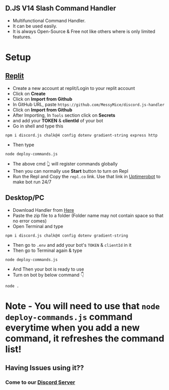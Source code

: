 ## D.JS V14 Slash Command Handler

- Multifunctional Command Handler.
- It can be used easily.
- It is always Open-Source & Free not like others where is only limited features.

# Setup

## [Replit](https://replit.com/)

- Create a new account at replit/Login to your replit account
- Click on **Create**
- Click on **Import from Github**
- In GitHub URL, paste `https://github.com/MessyMice/discord.js-handler`
- Click on **Import from Github**
- After Importing, In `Tools` section click on **Secrets**
- and add your **TOKEN** & **clientId** of your bot
- Go in shell and type this

```shell
npm i discord.js chalk@4 config dotenv gradient-string express http
```

- Then type

```shell
node deploy-commands.js
```

- The above cmd 👆 will register commands globally
- Then you can normally use **Start** button to turn on Repl
- Run the Repl and Copy the `repl.co` link. Use that link in [Uptimerobot](https://uptimerobot.com) to make bot run 24/7

## Desktop/PC

- Download Handler from [Here](https://github.com/MessyMice/discord.js-handler/tree/pc)
- Paste the zip file to a folder (Folder name may not contain space so that no error comes)
- Open Terminal and type

```shell
npm i discord.js chalk@4 config dotenv gradient-string
```

- Then go to `.env` and add your bot's `TOKEN` & `clientId` in it
- Then go to Terminal again & type

```shell
node deploy-commands.js
```

- And Then your bot is ready to use
- Turn on bot by below command 👇

```shell
node .
```

# Note - You will need to use that `node deploy-commands.js` command everytime when you add a new command, it refreshes the command list!

## Having Issues using it??

### Come to our [Discord Server](https://discord.gg/5F84acspvd)
